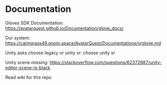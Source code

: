 # Documentation
Gloves SDK Documentation: https://avatarquest.github.io/Documentation/glove_docs/

Our system: https://calmgrass49.qoom.space/AvatarQuest/Documentations/vrglove.md

Unity asks choose legacy or unity xr: choose unity xr

Unity scene missing: https://stackoverflow.com/questions/62372887/unity-editor-scene-is-black

Read wiki for this repo
